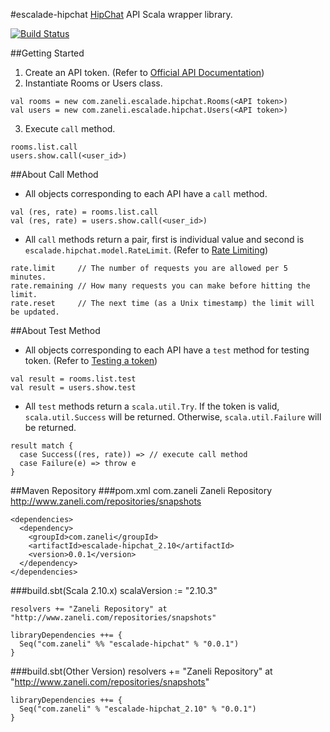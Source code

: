 #escalade-hipchat
[HipChat](https://www.hipchat.com/ "HipChat") API Scala wrapper library.

[![Build Status](https://api.travis-ci.org/zaneli/escalade-hipchat.png?branch=master)](https://travis-ci.org/zaneli/escalade-hipchat)

##Getting Started
1. Create an API token. (Refer to [Official API Documentation](https://www.hipchat.com/docs/api "HipChat API Documentation"))
2. Instantiate Rooms or Users class.
```
val rooms = new com.zaneli.escalade.hipchat.Rooms(<API token>)
val users = new com.zaneli.escalade.hipchat.Users(<API token>)
```

3. Execute `call` method.
```
rooms.list.call
users.show.call(<user_id>)
```

##About Call Method
* All objects corresponding to each API have a `call` method.
```
val (res, rate) = rooms.list.call
val (res, rate) = users.show.call(<user_id>)
```

* All `call` methods return a pair, first is individual value and second is `escalade.hipchat.model.RateLimit`. (Refer to [Rate Limiting](https://www.hipchat.com/docs/api/rate_limiting "Rate Limiting"))
```
rate.limit     // The number of requests you are allowed per 5 minutes.
rate.remaining // How many requests you can make before hitting the limit.
rate.reset     // The next time (as a Unix timestamp) the limit will be updated.
```

##About Test Method
* All objects corresponding to each API have a `test` method for testing token. (Refer to [Testing a token](https://www.hipchat.com/docs/api/auth "Authentication"))
```
val result = rooms.list.test
val result = users.show.test
```

* All `test` methods return a `scala.util.Try`. If the token is valid, `scala.util.Success` will be returned. Otherwise, `scala.util.Failure` will be returned.
```
result match {
  case Success((res, rate)) => // execute call method
  case Failure(e) => throw e
}
```

##Maven Repository
###pom.xml
    <repositories>
      <repository>
        <id>com.zaneli</id>
        <name>Zaneli Repository</name>
        <url>http://www.zaneli.com/repositories/snapshots</url>
      </repository>
    </repositories>

    <dependencies>
      <dependency>
        <groupId>com.zaneli</groupId>
        <artifactId>escalade-hipchat_2.10</artifactId>
        <version>0.0.1</version>
      </dependency>
    </dependencies>

###build.sbt(Scala 2.10.x)
    scalaVersion := "2.10.3"

    resolvers += "Zaneli Repository" at "http://www.zaneli.com/repositories/snapshots"

    libraryDependencies ++= {
      Seq("com.zaneli" %% "escalade-hipchat" % "0.0.1")
    }

###build.sbt(Other Version)
    resolvers += "Zaneli Repository" at "http://www.zaneli.com/repositories/snapshots"

    libraryDependencies ++= {
      Seq("com.zaneli" % "escalade-hipchat_2.10" % "0.0.1")
    }